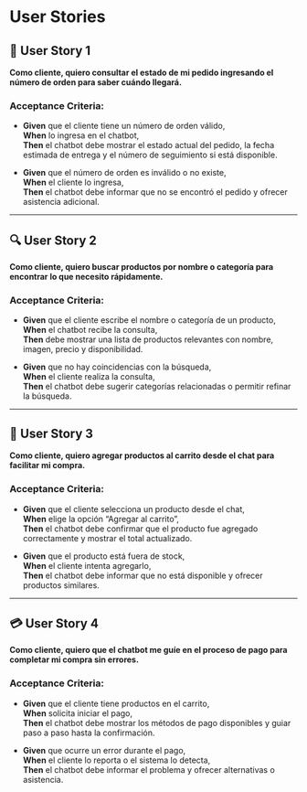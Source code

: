 # User Stories

## 🧾 User Story 1  
**Como cliente, quiero consultar el estado de mi pedido ingresando el número de orden para saber cuándo llegará.**

### Acceptance Criteria:
- **Given** que el cliente tiene un número de orden válido,  
  **When** lo ingresa en el chatbot,  
  **Then** el chatbot debe mostrar el estado actual del pedido, la fecha estimada de entrega y el número de seguimiento si está disponible.

- **Given** que el número de orden es inválido o no existe,  
  **When** el cliente lo ingresa,  
  **Then** el chatbot debe informar que no se encontró el pedido y ofrecer asistencia adicional.

---

## 🔍 User Story 2  
**Como cliente, quiero buscar productos por nombre o categoría para encontrar lo que necesito rápidamente.**

### Acceptance Criteria:
- **Given** que el cliente escribe el nombre o categoría de un producto,  
  **When** el chatbot recibe la consulta,  
  **Then** debe mostrar una lista de productos relevantes con nombre, imagen, precio y disponibilidad.

- **Given** que no hay coincidencias con la búsqueda,  
  **When** el cliente realiza la consulta,  
  **Then** el chatbot debe sugerir categorías relacionadas o permitir refinar la búsqueda.

---

## 🛒 User Story 3  
**Como cliente, quiero agregar productos al carrito desde el chat para facilitar mi compra.**

### Acceptance Criteria:
- **Given** que el cliente selecciona un producto desde el chat,  
  **When** elige la opción “Agregar al carrito”,  
  **Then** el chatbot debe confirmar que el producto fue agregado correctamente y mostrar el total actualizado.

- **Given** que el producto está fuera de stock,  
  **When** el cliente intenta agregarlo,  
  **Then** el chatbot debe informar que no está disponible y ofrecer productos similares.

---

## 💳 User Story 4  
**Como cliente, quiero que el chatbot me guíe en el proceso de pago para completar mi compra sin errores.**

### Acceptance Criteria:
- **Given** que el cliente tiene productos en el carrito,  
  **When** solicita iniciar el pago,  
  **Then** el chatbot debe mostrar los métodos de pago disponibles y guiar paso a paso hasta la confirmación.

- **Given** que ocurre un error durante el pago,  
  **When** el cliente lo reporta o el sistema lo detecta,  
  **Then** el chatbot debe informar el problema y ofrecer alternativas o asistencia.
